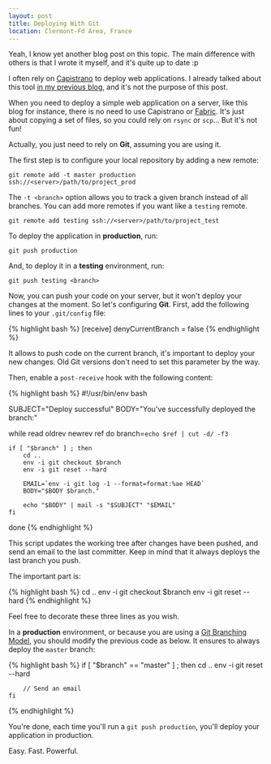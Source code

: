 ```yaml
---
layout: post
title: Deploying With Git
location: Clermont-Fd Area, France
---
```


Yeah, I know yet another blog post on this topic. The main difference with
others is that I wrote it myself, and it's quite up to date :p

I often rely on [Capistrano](https://github.com/capistrano/capistrano/wiki/) to
deploy web applications. I already talked about this tool
[in my previous blog](http://www.willdurand.fr/deploiement-automatise-avec-capistrano-et-git-pour-symfony-et-diem/),
and it's not the purpose of this post.

When you need to deploy a simple web application on a server, like this
blog for instance, there is no need to use Capistrano or [Fabric](http://docs.fabfile.org/en/1.4.0/index.html).
It's just about copying a set of files, so you could rely on `rsync` or `scp`... But it's not fun!

Actually, you just need to rely on **Git**, assuming you are using it.

The first step is to configure your local repository by adding a new remote:

    git remote add -t master production ssh://<server>/path/to/project_prod

The `-t <branch>` option allows you to track a given branch instead of all branches.
You can add more remotes if you want like a `testing` remote.

    git remote add testing ssh://<server>/path/to/project_test

To deploy the application in **production**, run:

    git push production

And, to deploy it in a **testing** environment, run:

    git push testing <branch>

Now, you can push your code on your server, but it won't deploy your changes at the moment.
So let's configuring **Git**. First, add the following lines to your `.git/config` file:

{% highlight bash %}
[receive]
    denyCurrentBranch = false
{% endhighlight %}

It allows to push code on the current branch, it's important to deploy your new changes.
Old Git versions don't need to set this parameter by the way.

Then, enable a `post-receive` hook with the following content:

{% highlight bash %}
#!/usr/bin/env bash

SUBJECT="Deploy successful"
BODY="You've successfully deployed the branch:"

while read oldrev newrev ref
do
    branch=`echo $ref | cut -d/ -f3`

    if [ "$branch" ] ; then
        cd ..
        env -i git checkout $branch
        env -i git reset --hard

        EMAIL=`env -i git log -1 --format=format:%ae HEAD`
        BODY="$BODY $branch."

        echo "$BODY" | mail -s "$SUBJECT" "$EMAIL"
    fi
done
{% endhighlight %}

This script updates the working tree after changes have been pushed, and send an email to the
last committer. Keep in mind that it always deploys the last branch you push.

The important part is:

{% highlight bash %}
cd ..
env -i git checkout $branch
env -i git reset --hard
{% endhighlight %}

Feel free to decorate these three lines as you wish.

In a **production** environment, or because you are using a
[Git Branching Model](/2012/01/17/my-git-branching-model/),
you should modify the previous code as below.
It ensures to always deploy the `master` branch:

{% highlight bash %}
    if [ "$branch"  == "master" ] ; then
        cd ..
        env -i git reset --hard

        // Send an email
    fi
{% endhighlight %}

You're done, each time you'll run a `git push production`, you'll deploy your application in production.

Easy. Fast. Powerful.
